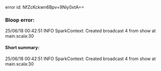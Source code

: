 error id: NfZcKckwn6Bpv+9Niy0xtA==
### Bloop error:

25/06/18 00:42:51 INFO SparkContext: Created broadcast 4 from show at main.scala:30
#### Short summary: 

25/06/18 00:42:51 INFO SparkContext: Created broadcast 4 from show at main.scala:30